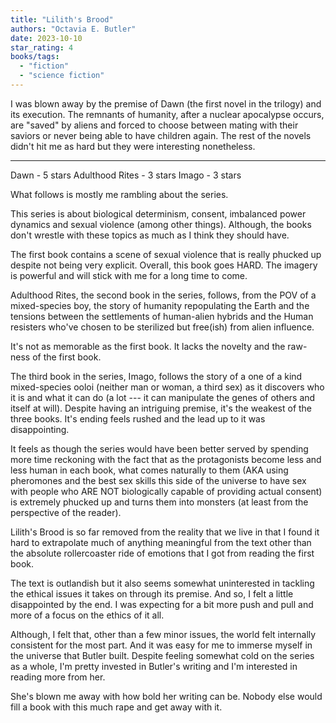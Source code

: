 ```yaml
---
title: "Lilith's Brood"
authors: "Octavia E. Butler"
date: 2023-10-10
star_rating: 4
books/tags:
  - "fiction"
  - "science fiction"
---
```


I was blown away by the premise of Dawn (the first novel in the trilogy) and its
execution. The remnants of humanity, after a nuclear apocalypse occurs, are
"saved" by aliens and forced to choose between mating with their saviors or
never being able to have children again. The rest of the novels didn't hit me as
hard but they were interesting nonetheless.

<!--more-->

---

Dawn - 5 stars Adulthood Rites - 3 stars Imago - 3 stars

What follows is mostly me rambling about the series.

This series is about biological determinism, consent, imbalanced power dynamics
and sexual violence (among other things). Although, the books don't wrestle with
these topics as much as I think they should have.

The first book contains a scene of sexual violence that is really phucked up
despite not being very explicit. Overall, this book goes HARD. The imagery is
powerful and will stick with me for a long time to come.

Adulthood Rites, the second book in the series, follows, from the POV of a
mixed-species boy, the story of humanity repopulating the Earth and the tensions
between the settlements of human-alien hybrids and the Human resisters who've
chosen to be sterilized but free(ish) from alien influence.

It's not as memorable as the first book. It lacks the novelty and the raw-ness
of the first book.

The third book in the series, Imago, follows the story of a one of a kind
mixed-species ooloi (neither man or woman, a third sex) as it discovers who it
is and what it can do (a lot --- it can manipulate the genes of others and
itself at will). Despite having an intriguing premise, it's the weakest of the
three books. It's ending feels rushed and the lead up to it was disappointing.

It feels as though the series would have been better served by spending more
time reckoning with the fact that as the protagonists become less and less human
in each book, what comes naturally to them (AKA using pheromones and the best
sex skills this side of the universe to have sex with people who ARE NOT
biologically capable of providing actual consent) is extremely phucked up and
turns them into monsters (at least from the perspective of the reader).

Lilith's Brood is so far removed from the reality that we live in that I found
it hard to extrapolate much of anything meaningful from the text other than the
absolute rollercoaster ride of emotions that I got from reading the first book.

The text is outlandish but it also seems somewhat uninterested in tackling the
ethical issues it takes on through its premise. And so, I felt a little
disappointed by the end. I was expecting for a bit more push and pull and more
of a focus on the ethics of it all.

Although, I felt that, other than a few minor issues, the world felt internally
consistent for the most part. And it was easy for me to immerse myself in the
universe that Butler built. Despite feeling somewhat cold on the series as a
whole, I'm pretty invested in Butler's writing and I'm interested in reading
more from her.

She's blown me away with how bold her writing can be. Nobody else would fill a
book with this much rape and get away with it.
